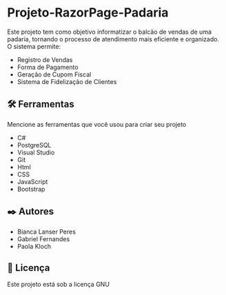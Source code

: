 # Projeto-RazorPage-Padaria

Este projeto tem como objetivo informatizar o balcão de vendas de uma padaria, tornando o processo de atendimento mais eficiente e organizado. O sistema permite:

 * Registro de Vendas
 * Forma de Pagamento
 * Geração de Cupom Fiscal
 * Sistema de Fidelização de Clientes


## 🛠️ Ferramentas

Mencione as ferramentas que você usou para criar seu projeto

* C#
* PostgreSQL
* Visual Studio
* Git
* Html
* CSS
* JavaScript
* Bootstrap


## ✒️ Autores

* Bianca Lanser Peres
* Gabriel Fernandes
* Paola Kloch

## 📄 Licença

Este projeto está sob a licença GNU
